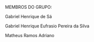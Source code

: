 MEMBROS DO GRUPO:

Gabriel Henrique de Sá

Gabriel Henrique Eufrasio Pereira da Silva

Matheus Ramos Adriano
